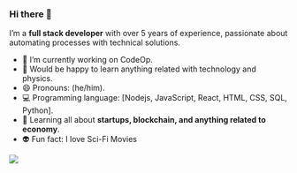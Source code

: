 ### Hi there 🖖

I’m a **full stack developer** with over 5 years of experience, passionate about automating processes with technical solutions. 


- 🔭 I’m currently working on CodeOp.
- 🤖 Would be happy to learn anything related with technology and physics.
- 😄 Pronouns: (he/him).
- 💻 Programming language: [Nodejs, JavaScript, React, HTML, CSS, SQL, Python].
- 🌱 Learning all about **startups, blockchain, and anything related to economy**.
- 👽 Fun fact: I love Sci-Fi Movies 

![](https://github-readme-stats.vercel.app/api/top-langs/?username=thainabbraz&layout=compact)
